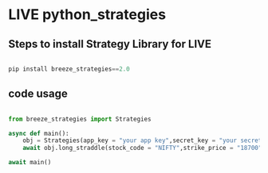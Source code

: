 # LIVE  python_strategies

## Steps to install Strategy Library for LIVE


```python

pip install breeze_strategies==2.0

```


## code usage

```python

from breeze_strategies import Strategies

async def main():
    obj = Strategies(app_key = "your app key",secret_key = "your secret key",api_session = "your api session",max_profit = "your max profit",max_loss = "your max loss")
    await obj.long_straddle(stock_code = "NIFTY",strike_price = "18700",qty = "50",expiry_date = "2023-06-15T06:00:00.000Z")

await main()

```

